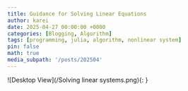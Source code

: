 ```yaml
---
title: Guidance for Solving Linear Equations
author: karei
date: 2025-04-27 00:00:00 +0000
categories: [Blogging, Algorithm]
tags: [programming, julia, algorithm, nonlinear system]
pin: false
math: true
media_subpath: '/posts/202504'
---
```


![Desktop View](/Solving linear systems.png){: }